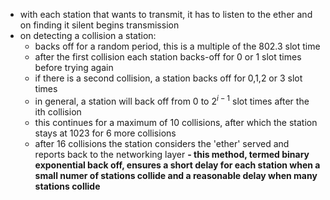 
- with each station that wants to transmit, it has to listen to the ether and on finding it silent begins transmission 
- on detecting a collision a station:
	- backs off for a random period, this is a multiple of the 802.3 slot time 
	- after the first collision each station backs-off for 0 or 1 slot times before trying again 
	- if there is a second collision, a station backs off for 0,1,2 or 3 slot times 
	- in general, a station will back off from 0 to $2^{i-1}$ slot times after the ith collision 
	- this continues for a maximum of 10 collisions, after which the station stays at 1023 for 6 more collisions 
	- after 16 collisions the station considers the 'ether' served and reports back to the networking layer 
**- this method, termed binary exponential back off, ensures a short delay for each station when a small numer of stations collide and a reasonable delay when many stations collide** 